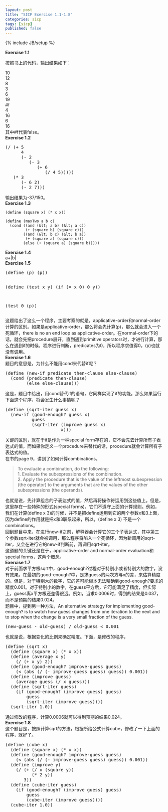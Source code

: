 ```yaml
---
layout: post
title: "SICP Exercise 1.1-1.8"
categories: sicp
tags: [sicp]
published: false
---
```

{% include JB/setup %}

<strong>Exercise 1.1</strong>

按照书上的代码，输出结果如下：
<div id="_mcePaste">10</div>
<div id="_mcePaste">12</div>
<div id="_mcePaste">8</div>
<div id="_mcePaste">3</div>
<div id="_mcePaste">6</div>
<div id="_mcePaste">19</div>
<div id="_mcePaste">#f</div>
<div id="_mcePaste">4</div>
<div id="_mcePaste">16</div>
<div id="_mcePaste">6</div>
<div id="_mcePaste">16</div>
<div>其中#f代表false。</div>
<div><strong>Exercise 1.2</strong></div>
<pre>(/ (+ 5
      4
      (- 2
         (- 3
            (+ 6
               (/ 4 5)))))
   (* 3
      (- 6 2)
      (- 2 7)))</pre>
<div>输出结果为-37/150。</div>
<div><strong>Exercise 1.3</strong></div>

    (define (square x) (* x x))

    (define (maxTwo a b c)
      (cond ((and (&lt; a b) (&lt; a c))
             (+ (square b) (square c)))
            ((and (&lt; b c) (&lt; b a))
             (+ (square a) (square c)))
            (else (+ (square a) (square b)))))

<div><strong>Exercise 1.4</strong></div>
<div>a+|b|</div>
<div><strong>Exercise 1.5</strong></div>
<pre>(define (p) (p))

(define (test x y)
  (if (= x 0)
      0
      y))

(test 0 (p))</pre>
<div>这题给出了这么一个程序，主要考察的就是，applicative-order和normal-order计算的区别。如果是applicative-order，那么将会先计算(p)，那么就会进入一个死循环，there is no an end loop as applicative-order。在normal-order下的话，就会先把procedure展开，直到遇到primitive operators时，才进行计算，那么在遇到if的时候，程序进行判断，predicates为0，所以程序求值得0，(p)也就没有调用。</div>
<div><strong>Exercise 1.6</strong></div>
<div>题目的意思是，为什么不能用cond来代替if呢？</div>
<pre>(define (new-if predicate then-clause else-clause)
  (cond (predicate then-clause)
        (else else-clause)))</pre>
<div>这是，题目中给出，用cond替代if的语句，它同样实现了if的功能。那么如果运行下面这个程序，将会发生什么事情呢？</div>
<pre>(define (sqrt-iter guess x)
  (new-if (good-enough? guess x)
          guess
          (sqrt-iter (improve guess x)
                     x)))</pre>
<div>关键的区别，就在于if是作为一种special form存在的，它不会先去计算所有子表达式的值，而如果你定义一个procedure来替代的话，procedure就会计算所有子表达式的值。</div>
<div>在书的page 9，讲到了如何计算combinations，</div>
<blockquote>
<div>To evaluate a combination, do the following:</div>
<div>1. Evaluate the subexpressions of the combination.</div>
<div>2. Apply the procedure that is the value of the leftmost subexpression (the operator) to the arguments that are the values of the other subexpressions (the operands).</div></blockquote>
<div>也就是说，先计算组合的子表达式的值，然后再将操作符运用到这些值上。但是，这里存在一些特殊的形式(special forms)，它们不遵守上面的计算规则。例如，我们在计算(define x 3)的时候，并不是把define运用到它的两个参数x和3上面，因为define的作用就是把x和3联系起来，所以，(define x 3) 不是一个combinations。</div>
<div>回到题目中来，在进行new-if之前，解释器会计算它的三个子表达式，其中第三个参数sqrt-iter就会被调用，那么程序将陷入一个死循环，因为新调用的sqrt-iter，又会在进行它的new-if判断前，再调用sqrt-iter。</div>
<div>这道题的关键还是在于，applicative-order and normal-order evaluation和special forms，这两个概念。</div>
<div><strong>Exercise 1.7</strong></div>
<div>对于前面求平方根sqrt中，good-enough?过程对于特别小或者特别大的数字，没有效果。在最初的good-enough?中，是求guess的两次方与x的差，来估算精度的。但是，对于特别大的数字，它的差可能根本无法精确到good-enough?要求的精度0.001。对于特别小的数字，在guess平方后，它可能满足了精度，但实际上，guess离x平方根还差得很远。例如，当求0.0006时，得到的结果是0.037，而不是预期的结果0.024。</div>
<div>题目中，提到另一种方法，An alternative strategy for implementing good-enough? is to watch how guess changes from one iteration to the next and to stop when the change is a very small fraction of the guess.</div>
<pre>(new-guess - old-guess) / old-guess &lt; 0.001</pre>
<div>也就是说，根据变化的比例来确定精度。下面，是修改的程序，</div>
<pre>(define (sqrt x)
  (define (square x) (* x x))
  (define (average x y)
    (/ (+ x y) 2))
  (define (good-enough? improve-guess guess)
    (&lt; (abs (/ (- improve-guess guess) guess)) 0.001))
  (define (improve guess)
    (average guess (/ x guess)))
  (define (sqrt-iter guess)
    (if (good-enough? (improve guess) guess)
        guess
        (sqrt-iter (improve guess))))
  (sqrt-iter 1.0))</pre>
<div>通过修改的程序，计算0.0006就可以得到预期的结果0.024。</div>
<div><strong>Exercise 1.8</strong></div>
<div>这个题目是，按照计算sqrt的方法，根据所给公式计算cube，修改了一下上面的程序，就好了。</div>
<pre>(define (cube x)
  (define (square x) (* x x))
  (define (good-enough? improve-guess guess)
    (&lt; (abs (/ (- improve-guess guess) guess)) 0.001))
  (define (improve y)
    (/ (+ (/ x (square y))
          (* 2 y))
       3))
  (define (cube-iter guess)
    (if (good-enough? (improve guess) guess)
        guess
        (cube-iter (improve guess))))
  (cube-iter 1.0))</pre>